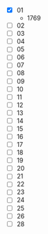 * [X] 01
  * 1769
* [ ] 02
* [ ] 03
* [ ] 04
* [ ] 05
* [ ] 06
* [ ] 07
* [ ] 08
* [ ] 09
* [ ] 10
* [ ] 11
* [ ] 12
* [ ] 13
* [ ] 14
* [ ] 15
* [ ] 16
* [ ] 17
* [ ] 18
* [ ] 19
* [ ] 20
* [ ] 21
* [ ] 22
* [ ] 23
* [ ] 24
* [ ] 25
* [ ] 26
* [ ] 28